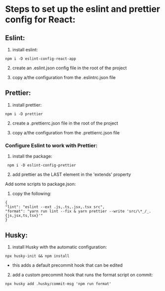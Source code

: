 # Steps to set up the eslint and prettier config for React:

## Eslint:

1. install eslint:

```
npm i -D eslint-config-react-app
```

2. create an .eslint.json config file in the root of the project

3. copy a/the configuration from the .eslintrc.json file

## Prettier:

1. install prettier:

```
npm i -D prettier
```

2. create a .prettierrc.json file in the root of the project

3. copy a/the configuration from the .prettierrc.json file

### Configure Eslint to work with Prettier:

1. install the package:

```
 npm i -D eslint-config-prettier
```

2. add prettier as the LAST element in the 'extends' property

Add some scripts to package.json:

1. copy the following:

```
{
"lint": "eslint --ext .js,.ts,.jsx,.tsx src",
"format": "yarn run lint --fix & yarn prettier --write 'src/\*_/_.{js,jsx,ts,tsx}'"
}
```

## Husky:

1. install Husky with the automatic configuration:

```
npx husky-init && npm install
```

- this adds a default precommit hook that can be edited

2. add a custom precommit hook that runs the format script on commit:

```
npx husky add .husky/commit-msg 'npm run format'
```
